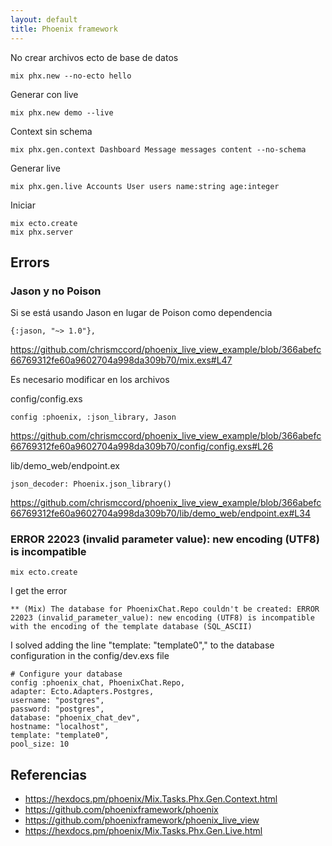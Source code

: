 ```yaml
---
layout: default
title: Phoenix framework
---
```


No crear archivos ecto de base de datos

    mix phx.new --no-ecto hello

Generar con live

    mix phx.new demo --live

Context sin schema

    mix phx.gen.context Dashboard Message messages content --no-schema

Generar live

    mix phx.gen.live Accounts User users name:string age:integer

Iniciar

    mix ecto.create
    mix phx.server

## Errors

### Jason y no Poison

Si se está usando Jason en lugar de Poison como dependencia

    {:jason, "~> 1.0"},

https://github.com/chrismccord/phoenix_live_view_example/blob/366abefc66769312fe60a9602704a998da309b70/mix.exs#L47

Es necesario modificar en los archivos

config/config.exs

    config :phoenix, :json_library, Jason

https://github.com/chrismccord/phoenix_live_view_example/blob/366abefc66769312fe60a9602704a998da309b70/config/config.exs#L26

lib/demo_web/endpoint.ex

    json_decoder: Phoenix.json_library()

https://github.com/chrismccord/phoenix_live_view_example/blob/366abefc66769312fe60a9602704a998da309b70/lib/demo_web/endpoint.ex#L34

### ERROR 22023 (invalid parameter value): new encoding (UTF8) is incompatible

	mix ecto.create

I get the error

	** (Mix) The database for PhoenixChat.Repo couldn't be created: ERROR 22023 (invalid_parameter_value): new encoding (UTF8) is incompatible
	with the encoding of the template database (SQL_ASCII)

I solved adding the line "template: "template0"," to the database configuration in the config/dev.exs file

	# Configure your database
	config :phoenix_chat, PhoenixChat.Repo,
	adapter: Ecto.Adapters.Postgres,
	username: "postgres",
	password: "postgres",
	database: "phoenix_chat_dev",
	hostname: "localhost",
	template: "template0",
	pool_size: 10

## Referencias

* https://hexdocs.pm/phoenix/Mix.Tasks.Phx.Gen.Context.html
* https://github.com/phoenixframework/phoenix
* https://github.com/phoenixframework/phoenix_live_view
* https://hexdocs.pm/phoenix/Mix.Tasks.Phx.Gen.Live.html
